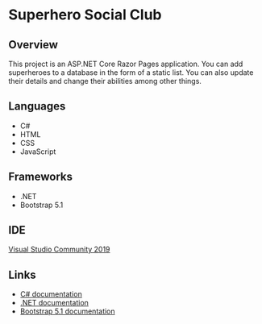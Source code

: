 # Superhero Social Club

## Overview
This project is an ASP.NET Core Razor Pages application. You can add superheroes to a database in the form of a static list. You can also update 
their details and change their abilities among other things.

## Languages
* C#
* HTML
* CSS
* JavaScript

## Frameworks
* .NET
* Bootstrap 5.1

## IDE
[Visual Studio Community 2019](https://visualstudio.microsoft.com/)

## Links
* [C# documentation](https://docs.microsoft.com/en-us/dotnet/csharp/)
* [.NET documentation](https://docs.microsoft.com/en-us/dotnet/)
* [Bootstrap 5.1 documentation](https://getbootstrap.com/docs/5.1/getting-started/introduction/)
